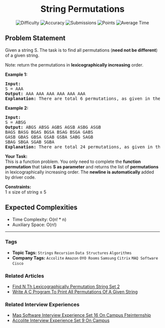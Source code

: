 <h1 align="center">String Permutations</h1>

<p align="center">
  <img alt="Difficulty" title="Difficulty" src="https://custom-icon-badges.demolab.com/badge/Difficulty: Hard-1F222E?style=for-the-badge&logoColor=white&logo=fire"/>
  <img alt="Accuracy" title="Accuracy" src="https://custom-icon-badges.demolab.com/badge/Accuracy: 48.33%25-1F222E?style=for-the-badge&logoColor=white&logo=target"/>
  <img alt="Submissions" title="Submissions" src="https://custom-icon-badges.demolab.com/badge/Submissions: 64K+-1F222E?style=for-the-badge&logoColor=white&logo=repo"/>
  <img alt="Points" title="Points" src="https://custom-icon-badges.demolab.com/badge/Points: 8-1F222E?style=for-the-badge&logoColor=white&logo=award"/>
  <img alt="Average Time" title="Average Time" src="https://custom-icon-badges.demolab.com/badge/Average%20Time: N/A-1F222E?style=for-the-badge&logoColor=white&logo=clock"/>
</p>

## Problem Statement

Given a string S. The task is to find all permutations (<b>need not be different</b>) of a given string.

Note: return the permutations in <b>lexicographically increasing</b> order.

<b>Example 1:</b>

<pre><b>Input:
</b>S = AAA
<b>Output: </b>AAA AAA AAA AAA AAA AAA<br><b>Explanation:</b> There are total 6 permutations, as given in the output.
</pre>

<b>Example 2:</b>

<pre><b>Input:
</b>S = ABSG
<b>Output: </b>ABGS ABSG AGBS AGSB ASBG ASGB
BAGS BASG BGAS BGSA BSAG BSGA GABS
GASB GBAS GBSA GSAB GSBA SABG SAGB
SBAG SBGA SGAB SGBA<br><b>Explanation:</b> There are total 24 permutations, as given in the output.</pre>

<b>Your Task:</b><br>This is a function problem. You only need to complete the <b>function permutation </b>that takes <b>S as parameter</b> and returns the list of <b>permutations </b>in lexicographically increasing order. The <b>newline is automatically </b>added by driver code.

<b>Constraints:</b><br>1 ≤ size of string ≤ 5

## Expected Complexities
- Time Complexity: O(n! * n)
- Auxiliary Space: O(n!)

<hr>

### Tags
- **Topic Tags:** `Strings` `Recursion` `Data Structures` `Algorithms`
- **Company Tags:** `Accolite` `Amazon` `OYO Rooms` `Samsung` `Citrix` `MAQ Software` `Cisco`

### Related Articles
- [Find N Th Lexicographically Permutation String Set 2](https://www.geeksforgeeks.org/find-n-th-lexicographically-permutation-string-set-2/)
- [Write A C Program To Print All Permutations Of A Given String](https://www.geeksforgeeks.org/write-a-c-program-to-print-all-permutations-of-a-given-string/)

### Related Interview Experiences
- [Maq Software Interview Experience Set 16 On Campus Fteinternship](https://www.geeksforgeeks.org/maq-software-interview-experience-set-16-on-campus-fteinternship/)
- [Accolite Interview Experience Set 9 On Campus](https://www.geeksforgeeks.org/accolite-interview-experience-set-9-on-campus/)
